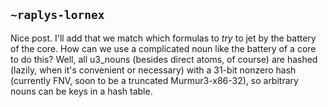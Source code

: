## `~raplys-lornex`
Nice post. I'll add that we match which formulas to *try* to jet by the battery of the core. How can we use a complicated noun like the battery of a core to do this? Well, all u3_nouns (besides direct atoms, of course) are hashed (lazily, when it's convenient or necessary) with a 31-bit nonzero hash (currently FNV, soon to be a truncated Murmur3-x86-32), so arbitrary nouns can be keys in a hash table.